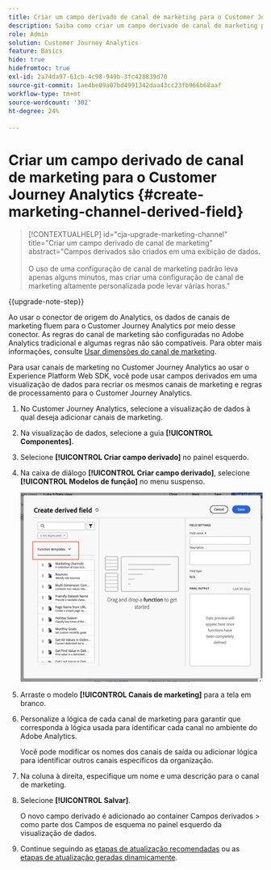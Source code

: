 ```yaml
---
title: Criar um campo derivado de canal de marketing para o Customer Journey Analytics
description: Saiba como criar um campo derivado de canal de marketing para o Customer Journey Analytics
role: Admin
solution: Customer Journey Analytics
feature: Basics
hide: true
hidefromtoc: true
exl-id: 2a74da97-61cb-4c98-949b-3fc428839d70
source-git-commit: 1ae4be09a07bd4991342daa43cc23fb966b68aaf
workflow-type: tm+mt
source-wordcount: '302'
ht-degree: 24%

---
```


# Criar um campo derivado de canal de marketing para o Customer Journey Analytics {#create-marketing-channel-derived-field}

<!-- markdownlint-disable MD034 -->

>[!CONTEXTUALHELP]
>id="cja-upgrade-marketing-channel"
>title="Criar um campo derivado de canal de marketing"
>abstract="Campos derivados são criados em uma exibição de dados.<br><br>O uso de uma configuração de canal de marketing padrão leva apenas alguns minutos, mas criar uma configuração de canal de marketing altamente personalizada pode levar várias horas."

<!-- markdownlint-enable MD034 -->

{{upgrade-note-step}}

Ao usar o conector de origem do Analytics, os dados de canais de marketing fluem para o Customer Journey Analytics por meio desse conector. As regras do canal de marketing são configuradas no Adobe Analytics tradicional e algumas regras não são compatíveis. Para obter mais informações, consulte [Usar dimensões do canal de marketing](/help/use-cases/aa-data/marketing-channels.md).

Para usar canais de marketing no Customer Journey Analytics ao usar o Experience Platform Web SDK, você pode usar campos derivados em uma visualização de dados para recriar os mesmos canais de marketing e regras de processamento para o Customer Journey Analytics.

1. No Customer Journey Analytics, selecione a visualização de dados à qual deseja adicionar canais de marketing.

1. Na visualização de dados, selecione a guia **[!UICONTROL Componentes]**.

1. Selecione **[!UICONTROL Criar campo derivado]** no painel esquerdo.

1. Na caixa de diálogo **[!UICONTROL Criar campo derivado]**, selecione **[!UICONTROL Modelos de função]** no menu suspenso.

   ![Criar modelos de função de campo derivados](assets/derived-field-create.png)

1. Arraste o modelo **[!UICONTROL Canais de marketing]** para a tela em branco.

1. Personalize a lógica de cada canal de marketing para garantir que corresponda à lógica usada para identificar cada canal no ambiente do Adobe Analytics.

   Você pode modificar os nomes dos canais de saída ou adicionar lógica para identificar outros canais específicos da organização.

1. Na coluna à direita, especifique um nome e uma descrição para o canal de marketing.

1. Selecione **[!UICONTROL Salvar]**.

   O novo campo derivado é adicionado ao container Campos derivados > como parte dos Campos de esquema no painel esquerdo da visualização de dados.

1. Continue seguindo as [etapas de atualização recomendadas](/help/getting-started/cja-upgrade/cja-upgrade-recommendations.md#recommended-upgrade-steps-for-most-organizations) ou as [etapas de atualização geradas dinamicamente](https://gigazelle.github.io/cja-ttv/).
